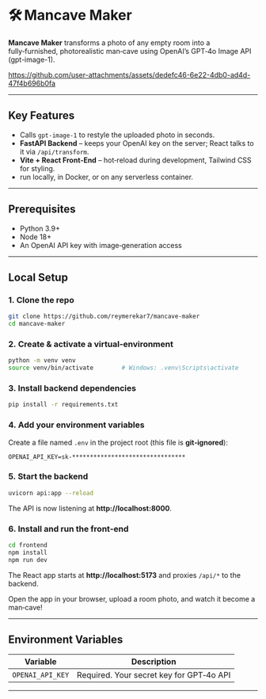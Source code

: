 

# 🛠️ Mancave Maker

**Mancave Maker** transforms a photo of any empty room into a fully‑furnished, photorealistic man‑cave using OpenAI’s GPT‑4o Image API (gpt-image-1).

https://github.com/user-attachments/assets/dedefc46-6e22-4db0-ad4d-47f4b696b0fa

---

## Key Features

* Calls `gpt-image-1` to restyle the uploaded photo in seconds.  
* **FastAPI Backend** – keeps your OpenAI key on the server; React talks to it via `/api/transform`.  
* **Vite + React Front‑End** – hot‑reload during development, Tailwind CSS for styling.  
* run locally, in Docker, or on any serverless container.

---

## Prerequisites

* Python 3.9+  
* Node 18+  
* An OpenAI API key with image‑generation access

---

## Local Setup

### 1. Clone the repo

```bash
git clone https://github.com/reymerekar7/mancave-maker
cd mancave-maker
```

### 2. Create & activate a virtual‑environment

```bash
python -m venv venv
source venv/bin/activate        # Windows: .venv\Scripts\activate
```

### 3. Install backend dependencies

```bash
pip install -r requirements.txt
```

### 4. Add your environment variables

Create a file named `.env` in the project root (this file is **git‑ignored**):

```env
OPENAI_API_KEY=sk-********************************
```

### 5. Start the backend

```bash
uvicorn api:app --reload
```

The API is now listening at **http://localhost:8000**.

### 6. Install and run the front‑end

```bash
cd frontend
npm install
npm run dev
```

The React app starts at **http://localhost:5173** and proxies `/api/*` to the backend.

Open the app in your browser, upload a room photo, and watch it become a man‑cave!

---

## Environment Variables

| Variable         | Description                              |
|------------------|------------------------------------------|
| `OPENAI_API_KEY` | Required. Your secret key for GPT‑4o API |


---
